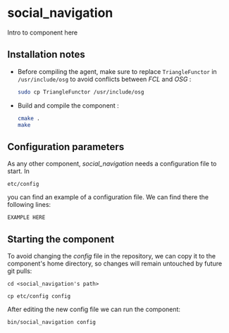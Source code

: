# social_navigation
Intro to component here

## Installation notes

-   Before compiling the agent, make sure to replace `TriangleFunctor` in `/usr/include/osg` to avoid conflicts between _FCL_ and _OSG_ :
    ```bash
    sudo cp TriangleFunctor /usr/include/osg
    ```

-   Build and compile the component :
    ```bash
    cmake .
    make
    ```

## Configuration parameters
As any other component, *social_navigation* needs a configuration file to start. In
```
etc/config
```
you can find an example of a configuration file. We can find there the following lines:
```
EXAMPLE HERE
```

## Starting the component
To avoid changing the *config* file in the repository, we can copy it to the component's home directory, so changes will remain untouched by future git pulls:

```
cd <social_navigation's path> 
```
```
cp etc/config config
```

After editing the new config file we can run the component:

```
bin/social_navigation config
```
